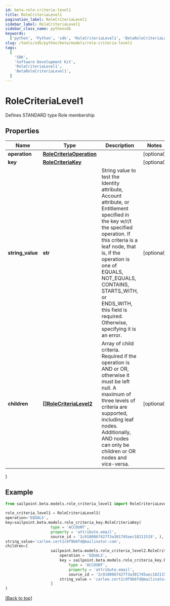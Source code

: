 ```yaml
---
id: beta-role-criteria-level1
title: RoleCriteriaLevel1
pagination_label: RoleCriteriaLevel1
sidebar_label: RoleCriteriaLevel1
sidebar_class_name: pythonsdk
keywords:
  ['python', 'Python', 'sdk', 'RoleCriteriaLevel1', 'BetaRoleCriteriaLevel1']
slug: /tools/sdk/python/beta/models/role-criteria-level1
tags:
  [
    'SDK',
    'Software Development Kit',
    'RoleCriteriaLevel1',
    'BetaRoleCriteriaLevel1',
  ]
---
```


# RoleCriteriaLevel1

Defines STANDARD type Role membership

## Properties

| Name | Type | Description | Notes |
| --- | --- | --- | --- |
| **operation** | [**RoleCriteriaOperation**](role-criteria-operation) |  | [optional] |
| **key** | [**RoleCriteriaKey**](role-criteria-key) |  | [optional] |
| **string_value** | **str** | String value to test the Identity attribute, Account attribute, or Entitlement specified in the key w/r/t the specified operation. If this criteria is a leaf node, that is, if the operation is one of EQUALS, NOT_EQUALS, CONTAINS, STARTS_WITH, or ENDS_WITH, this field is required. Otherwise, specifying it is an error. | [optional] |
| **children** | [**[]RoleCriteriaLevel2**](role-criteria-level2) | Array of child criteria. Required if the operation is AND or OR, otherwise it must be left null. A maximum of three levels of criteria are supported, including leaf nodes. Additionally, AND nodes can only be children or OR nodes and vice-versa. | [optional] |

}

## Example

```python
from sailpoint.beta.models.role_criteria_level1 import RoleCriteriaLevel1

role_criteria_level1 = RoleCriteriaLevel1(
operation='EQUALS',
key=sailpoint.beta.models.role_criteria_key.RoleCriteriaKey(
                    type = 'ACCOUNT',
                    property = 'attribute.email',
                    source_id = '2c9180867427f3a301745aec18211519', ),
string_value='carlee.cert1c9f9b6fd@mailinator.com',
children=[
                    sailpoint.beta.models.role_criteria_level2.RoleCriteriaLevel2(
                        operation = 'EQUALS',
                        key = sailpoint.beta.models.role_criteria_key.RoleCriteriaKey(
                            type = 'ACCOUNT',
                            property = 'attribute.email',
                            source_id = '2c9180867427f3a301745aec18211519', ),
                        string_value = 'carlee.cert1c9f9b6fd@mailinator.com', )
                    ]
)

```

[[Back to top]](#)
